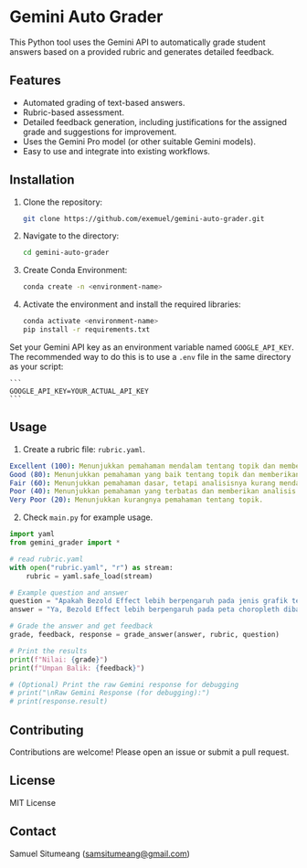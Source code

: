 # Gemini Auto Grader

This Python tool uses the Gemini API to automatically grade student answers based on a provided rubric and generates detailed feedback.

## Features

*   Automated grading of text-based answers.
*   Rubric-based assessment.
*   Detailed feedback generation, including justifications for the assigned grade and suggestions for improvement.
*   Uses the Gemini Pro model (or other suitable Gemini models).
*   Easy to use and integrate into existing workflows.

## Installation

1.  Clone the repository:
    ```bash
    git clone https://github.com/exemuel/gemini-auto-grader.git
    ```

2.  Navigate to the directory:
    ```bash
    cd gemini-auto-grader
    ```

3.  Create Conda Environment:
    ```bash
    conda create -n <environment-name>
    ```

4.  Activate the environment and install the required libraries:
    ```bash
    conda activate <environment-name>
    pip install -r requirements.txt
    ```

Set your Gemini API key as an environment variable named `GOOGLE_API_KEY`.  The recommended way to do this is to use a `.env` file in the same directory as your script:

    ```
    GOOGLE_API_KEY=YOUR_ACTUAL_API_KEY
    ```

## Usage
1. Create a rubric file: `rubric.yaml`.

```yaml
Excellent (100): Menunjukkan pemahaman mendalam tentang topik dan memberikan analisis yang mendalam serta wawasan yang berharga.
Good (80): Menunjukkan pemahaman yang baik tentang topik dan memberikan analisis yang relevan.
Fair (60): Menunjukkan pemahaman dasar, tetapi analisisnya kurang mendalam.
Poor (40): Menunjukkan pemahaman yang terbatas dan memberikan analisis yang dangkal.
Very Poor (20): Menunjukkan kurangnya pemahaman tentang topik.
```

2. Check `main.py` for example usage.
```python
import yaml
from gemini_grader import *

# read rubric.yaml
with open("rubric.yaml", "r") as stream:
    rubric = yaml.safe_load(stream)

# Example question and answer
question = "Apakah Bezold Effect lebih berpengaruh pada jenis grafik tertentu, seperti diagram batang, scatter plot, atau peta choropleth? Mengapa?"
answer = "Ya, Bezold Effect lebih berpengaruh pada peta choropleth dibandingkan diagram batang atau scatter plot. Soalnya, peta choropleth sangat bergantung pada gradasi warna untuk menunjukkan perbedaan data antar wilayah. Kalau ada perubahan warna karena efek Bezold, bisa bikin perbedaan antar daerah terlihat lebih jelas atau malah jadi samar. Sementara itu, di diagram batang dan scatter plot, warna biasanya dipakai untuk kategori yang terpisah, jadi efek ini nggak terlalu mengganggu interpretasi datanya."

# Grade the answer and get feedback
grade, feedback, response = grade_answer(answer, rubric, question)

# Print the results
print(f"Nilai: {grade}")
print(f"Umpan Balik: {feedback}")

# (Optional) Print the raw Gemini response for debugging
# print("\nRaw Gemini Response (for debugging):")
# print(response.result)
```

## Contributing
Contributions are welcome! Please open an issue or submit a pull request.

## License
MIT License

## Contact
Samuel Situmeang (samsitumeang@gmail.com)
